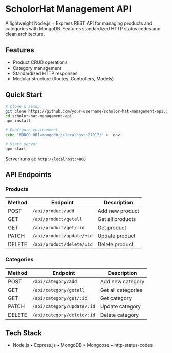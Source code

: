 # ScholorHat Management API

A lightweight Node.js + Express REST API for managing products and categories with MongoDB. Features standardized HTTP status codes and clean architecture.

## Features

-  Product CRUD operations
-  Category management
-  Standardized HTTP responses
-  Modular structure (Routes, Controllers, Models)

## Quick Start

```bash
# Clone & setup
git clone https://github.com/your-username/scholor-hat-management-api.git
cd scholor-hat-management-api
npm install

# Configure environment
echo "MONGO_URI=mongodb://localhost:27017/" > .env

# Start server
npm start
```
Server runs at: `http://localhost:4800`

## API Endpoints

### Products
| Method | Endpoint | Description |
|--------|----------|-------------|
| POST | `/api/product/add` | Add new product |
| GET | `/api/product/getall` | Get all products |
| GET | `/api/product/get/:id` | Get product |
| PATCH | `/api/product/update/:id` | Update product |
| DELETE | `/api/product/delete/:id` | Delete product |

### Categories
| Method | Endpoint | Description |
|--------|----------|-------------|
| POST | `/api/category/add` | Add new category |
| GET | `/api/category/getall` | Get all categories |
| GET | `/api/category/get/:id` | Get category |
| PATCH | `/api/category/update/:id` | Update category |
| DELETE | `/api/category/delete/:id` | Delete category |

##  Tech Stack

- Node.js • Express.js • MongoDB • Mongoose • http-status-codes

